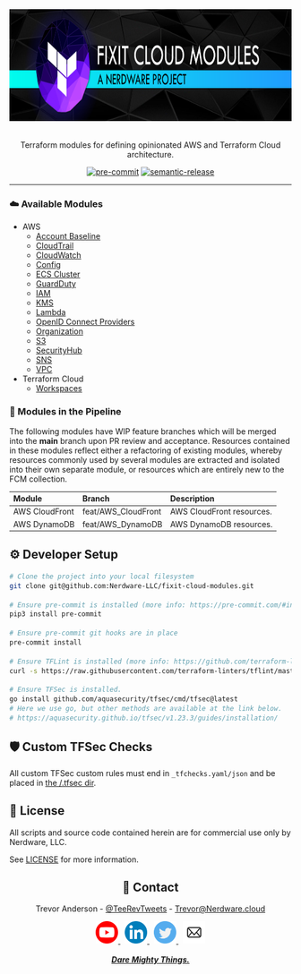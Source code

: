 <div align="center">

  <a href="https://www.youtube.com/channel/UCguSCK_j1obMVXvv-DUS3ng">
    <img src="/.github/assets/FCM_repo_banner.png" height="200" />
  </a>
  <br><br>

Terraform modules for defining opinionated AWS and Terraform Cloud architecture.

[![pre-commit][pre-commit-shield]](https://github.com/pre-commit/pre-commit)
[![semantic-release][semantic-shield]](https://github.com/semantic-release/semantic-release)

</div>

---

### ☁️ Available Modules

- AWS
  - [Account Baseline](/AWS_AccountBaseline/README.md)
  - [CloudTrail](/AWS_CloudTrail/README.md)
  - [CloudWatch](/AWS_CloudWatch/README.md)
  - [Config](/AWS_Config/README.md)
  - [ECS Cluster](/AWS_ECS_Cluster/README.md)
  - [GuardDuty](/AWS_GuardDuty/README.md)
  - [IAM](/AWS_IAM/README.md)
  - [KMS](/AWS_KMS/README.md)
  - [Lambda](/AWS_Lambda/README.md)
  - [OpenID Connect Providers](/AWS_OpenID_Connect_Providers/README.md)
  - [Organization](/AWS_Organization/README.md)
  - [S3](/AWS_S3/README.md)
  - [SecurityHub](/AWS_SecurityHub/README.md)
  - [SNS](/AWS_SNS/README.md)
  - [VPC](/AWS_VPC/README.md)
- Terraform Cloud
  - [Workspaces](/TFC_Workspaces/README.md)

### 🚧 Modules in the Pipeline

The following modules have WIP feature branches which will be merged into the **main** branch upon PR review and acceptance. Resources contained in these modules reflect either a refactoring of existing modules, whereby resources commonly used by several modules are extracted and isolated into their own separate module, or resources which are entirely new to the FCM collection.

| **Module**     | **Branch**          | **Description**           |
| :------------- | :------------------ | :------------------------ |
| AWS CloudFront | feat/AWS_CloudFront | AWS CloudFront resources. |
| AWS DynamoDB   | feat/AWS_DynamoDB   | AWS DynamoDB resources.   |

## ⚙️ Developer Setup

```bash
# Clone the project into your local filesystem
git clone git@github.com:Nerdware-LLC/fixit-cloud-modules.git

# Ensure pre-commit is installed (more info: https://pre-commit.com/#install)
pip3 install pre-commit

# Ensure pre-commit git hooks are in place
pre-commit install

# Ensure TFLint is installed (more info: https://github.com/terraform-linters/tflint#readme)
curl -s https://raw.githubusercontent.com/terraform-linters/tflint/master/install_linux.sh | bash

# Ensure TFSec is installed.
go install github.com/aquasecurity/tfsec/cmd/tfsec@latest
# Here we use go, but other methods are available at the link below.
# https://aquasecurity.github.io/tfsec/v1.23.3/guides/installation/
```

## 🛡️ Custom TFSec Checks

All custom TFSec custom rules must end in `_tfchecks.yaml/json` and be placed in [the /.tfsec dir](/.tfsec/README.md).

## 📝 License

All scripts and source code contained herein are for commercial use only by Nerdware, LLC.

See [LICENSE](/LICENSE) for more information.

<div align="center">

## 💬 Contact

Trevor Anderson - [@TeeRevTweets](https://twitter.com/teerevtweets) - [Trevor@Nerdware.cloud](mailto:trevor@nerdware.cloud)

  <a href="https://www.youtube.com/channel/UCguSCK_j1obMVXvv-DUS3ng">
    <img src="/.github/assets/YouTube_icon_circle.svg" height="40" />
  </a>
  &nbsp;
  <a href="https://www.linkedin.com/in/meet-trevor-anderson/">
    <img src="/.github/assets/LinkedIn_icon_circle.svg" height="40" />
  </a>
  &nbsp;
  <a href="https://twitter.com/TeeRevTweets">
    <img src="/.github/assets/Twitter_icon_circle.svg" height="40" />
  </a>
  &nbsp;
  <a href="mailto:trevor@nerdware.cloud">
    <img src="/.github/assets/email_icon_circle.svg" height="40" />
  </a>
  <br><br>

  <a href="https://daremightythings.co/">
    <strong><i>Dare Mighty Things.</i></strong>
  </a>

</div>

<!-- LINKS -->

[pre-commit-shield]: https://img.shields.io/badge/pre--commit-33A532.svg?logo=pre-commit&logoColor=F8B424&labelColor=gray
[semantic-shield]: https://img.shields.io/badge/%20%20%F0%9F%93%A6%F0%9F%9A%80-semantic--release-E10079.svg
[fixit-cloud-live]: https://github.com/Nerdware-LLC/fixit-cloud-live
